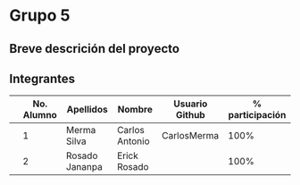 # Grupo 5

## Breve descrición del proyecto

## Integrantes

|   | No. Alumno | Apellidos | Nombre | Usuario Github | % participación |
| --- | --- | --- | --- | --- | --- |
|   | 1 | Merma Silva  | Carlos Antonio  | CarlosMerma | 100% |
|   | 2 | Rosado Jananpa | Erick Rosado |  |100%  |

